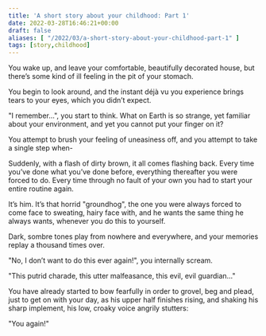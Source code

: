 ```yaml
---
title: 'A short story about your childhood: Part 1'
date: 2022-03-28T16:46:21+00:00
draft: false
aliases: [ "/2022/03/a-short-story-about-your-childhood-part-1" ]
tags: [story,childhood]
---
```


You wake up, and leave your comfortable, beautifully decorated house, but there’s some kind of ill feeling in the pit of your stomach.

You begin to look around, and the instant déjà vu you experience brings tears to your eyes, which you didn’t expect.

"I remember...", you start to think. What on Earth is so strange, yet familiar about your environment, and yet you cannot put your finger on it?

You attempt to brush your feeling of uneasiness off, and you attempt to take a single step when-

Suddenly, with a flash of dirty brown, it all comes flashing back. Every time you’ve done what you’ve done before, everything thereafter you were forced to do. Every time through no fault of your own you had to start your entire routine again.

It’s him. It’s that horrid "groundhog", the one you were always forced to come face to sweating, hairy face with, and he wants the same thing he always wants, whenever you do this to yourself.

Dark, sombre tones play from nowhere and everywhere, and your memories replay a thousand times over.

"No, I don’t want to do this ever again!", you internally scream.

"This putrid charade, this utter malfeasance, this evil, evil guardian..."

You have already started to bow fearfully in order to grovel, beg and plead, just to get on with your day, as his upper half finishes rising, and shaking his sharp implement, his low, croaky voice angrily stutters:

"You again!"